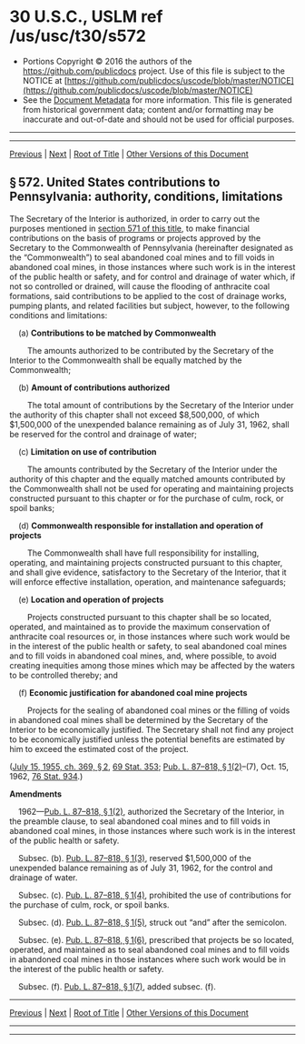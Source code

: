 ---
---

# 30 U.S.C., USLM ref /us/usc/t30/s572

* Portions Copyright © 2016 the authors of the https://github.com/publicdocs project.
  Use of this file is subject to the NOTICE at [https://github.com/publicdocs/uscode/blob/master/NOTICE](https://github.com/publicdocs/uscode/blob/master/NOTICE)
* See the [Document Metadata](././../../../..//README.md) for more information.
  This file is generated from historical government data; content and/or formatting may be inaccurate and out-of-date and should not be used for official purposes.

----------
----------

[Previous](./../../../..//us/usc/t30/ch14/m__us_usc_t30_s571.md) | [Next](./../../../..//us/usc/t30/ch14/m__us_usc_t30_s573.md) | [Root of Title](./../../../../) | [Other Versions of this Document](https://publicdocs.github.io/go/links?ns=uslm&ref=%2Fus%2Fusc%2Ft30%2Fs572)

## § 572. United States contributions to Pennsylvania: authority, conditions, limitations

The Secretary of the Interior is authorized, in order to carry out the purposes mentioned in [section 571 of this title][/us/usc/t30/s571], to make financial contributions on the basis of programs or projects approved by the Secretary to the Commonwealth of Pennsylvania (hereinafter designated as the “Commonwealth”) to seal abandoned coal mines and to fill voids in abandoned coal mines, in those instances where such work is in the interest of the public health or safety, and for control and drainage of water which, if not so controlled or drained, will cause the flooding of anthracite coal formations, said contributions to be applied to the cost of drainage works, pumping plants, and related facilities but subject, however, to the following conditions and limitations:

    (a) __Contributions to be matched by Commonwealth__ 

        The amounts authorized to be contributed by the Secretary of the Interior to the Commonwealth shall be equally matched by the Commonwealth;

    (b) __Amount of contributions authorized__ 

        The total amount of contributions by the Secretary of the Interior under the authority of this chapter shall not exceed $8,500,000, of which $1,500,000 of the unexpended balance remaining as of July 31, 1962, shall be reserved for the control and drainage of water;

    (c) __Limitation on use of contribution__ 

        The amounts contributed by the Secretary of the Interior under the authority of this chapter and the equally matched amounts contributed by the Commonwealth shall not be used for operating and maintaining projects constructed pursuant to this chapter or for the purchase of culm, rock, or spoil banks;

    (d) __Commonwealth responsible for installation and operation of projects__ 

        The Commonwealth shall have full responsibility for installing, operating, and maintaining projects constructed pursuant to this chapter, and shall give evidence, satisfactory to the Secretary of the Interior, that it will enforce effective installation, operation, and maintenance safeguards;

    (e) __Location and operation of projects__ 

        Projects constructed pursuant to this chapter shall be so located, operated, and maintained as to provide the maximum conservation of anthracite coal resources or, in those instances where such work would be in the interest of the public health or safety, to seal abandoned coal mines and to fill voids in abandoned coal mines, and, where possible, to avoid creating inequities among those mines which may be affected by the waters to be controlled thereby; and

    (f) __Economic justification for abandoned coal mine projects__ 

        Projects for the sealing of abandoned coal mines or the filling of voids in abandoned coal mines shall be determined by the Secretary of the Interior to be economically justified. The Secretary shall not find any project to be economically justified unless the potential benefits are estimated by him to exceed the estimated cost of the project.

([July 15, 1955, ch. 369, § 2][/us/act/1955-07-15/ch369/s2], [69 Stat. 353][/us/stat/69/353]; [Pub. L. 87–818, § 1(2)][/us/pl/87/818/s1/2]–(7), Oct. 15, 1962, [76 Stat. 934][/us/stat/76/934].)

 __Amendments__ 

    1962—[Pub. L. 87–818, § 1(2)][/us/pl/87/818/s1/2], authorized the Secretary of the Interior, in the preamble clause, to seal abandoned coal mines and to fill voids in abandoned coal mines, in those instances where such work is in the interest of the public health or safety.

    Subsec. (b). [Pub. L. 87–818, § 1(3)][/us/pl/87/818/s1/3], reserved $1,500,000 of the unexpended balance remaining as of July 31, 1962, for the control and drainage of water.

    Subsec. (c). [Pub. L. 87–818, § 1(4)][/us/pl/87/818/s1/4], prohibited the use of contributions for the purchase of culm, rock, or spoil banks.

    Subsec. (d). [Pub. L. 87–818, § 1(5)][/us/pl/87/818/s1/5], struck out “and” after the semicolon.

    Subsec. (e). [Pub. L. 87–818, § 1(6)][/us/pl/87/818/s1/6], prescribed that projects be so located, operated, and maintained as to seal abandoned coal mines and to fill voids in abandoned coal mines in those instances where such work would be in the interest of the public health or safety.

    Subsec. (f). [Pub. L. 87–818, § 1(7)][/us/pl/87/818/s1/7], added subsec. (f).

----------

[Previous](./../../../..//us/usc/t30/ch14/m__us_usc_t30_s571.md) | [Next](./../../../..//us/usc/t30/ch14/m__us_usc_t30_s573.md) | [Root of Title](./../../../../) | [Other Versions of this Document](https://publicdocs.github.io/go/links?ns=uslm&ref=%2Fus%2Fusc%2Ft30%2Fs572)

----------
----------

[/us/usc/t30/s571]: https://publicdocs.github.io/go/links?ns=uslm&ref=%2Fus%2Fusc%2Ft30%2Fs571
[/us/act/1955-07-15/ch369/s2]: https://publicdocs.github.io/go/links?ns=uslm&ref=%2Fus%2Fact%2F1955-07-15%2Fch369%2Fs2
[/us/stat/69/353]: https://publicdocs.github.io/go/links?ns=uslm&ref=%2Fus%2Fstat%2F69%2F353
[/us/pl/87/818/s1/2]: https://publicdocs.github.io/go/links?ns=uslm&ref=%2Fus%2Fpl%2F87%2F818%2Fs1%2F2
[/us/stat/76/934]: https://publicdocs.github.io/go/links?ns=uslm&ref=%2Fus%2Fstat%2F76%2F934
[/us/pl/87/818/s1/2]: https://publicdocs.github.io/go/links?ns=uslm&ref=%2Fus%2Fpl%2F87%2F818%2Fs1%2F2
[/us/pl/87/818/s1/3]: https://publicdocs.github.io/go/links?ns=uslm&ref=%2Fus%2Fpl%2F87%2F818%2Fs1%2F3
[/us/pl/87/818/s1/4]: https://publicdocs.github.io/go/links?ns=uslm&ref=%2Fus%2Fpl%2F87%2F818%2Fs1%2F4
[/us/pl/87/818/s1/5]: https://publicdocs.github.io/go/links?ns=uslm&ref=%2Fus%2Fpl%2F87%2F818%2Fs1%2F5
[/us/pl/87/818/s1/6]: https://publicdocs.github.io/go/links?ns=uslm&ref=%2Fus%2Fpl%2F87%2F818%2Fs1%2F6
[/us/pl/87/818/s1/7]: https://publicdocs.github.io/go/links?ns=uslm&ref=%2Fus%2Fpl%2F87%2F818%2Fs1%2F7


